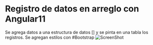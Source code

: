 # Registro de datos en arreglo con Angular11

Se agrega datos a una estructura de datos [] y se pinta en una tabla los registros.
Se agregan estilos con #Bootstrap
![ScreenShot](https://raw.github.com/{Ivanovichack}/{Registro-de-datos-en-arreglo-con-Angular-11}/{main}/{./registros.png})

